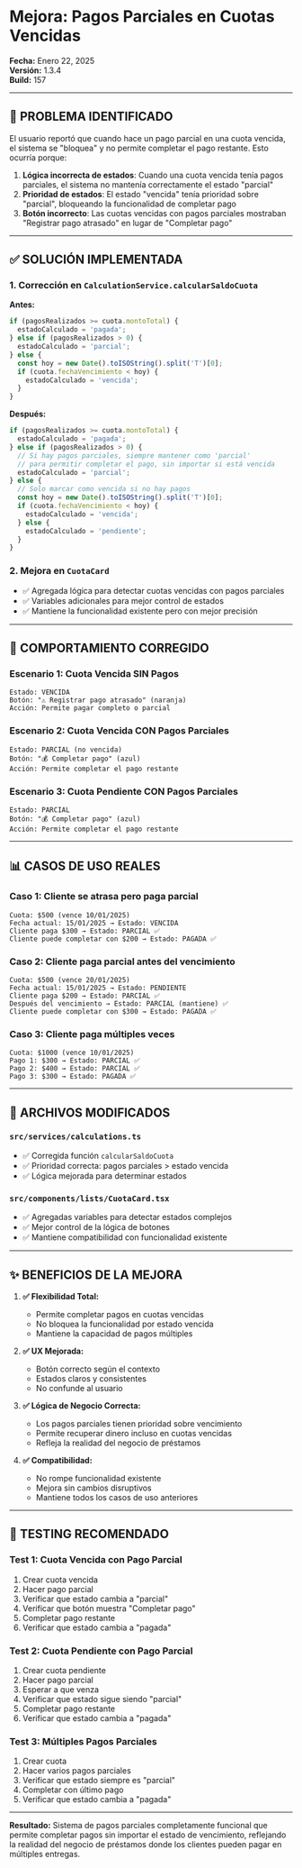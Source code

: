 # Mejora: Pagos Parciales en Cuotas Vencidas

**Fecha:** Enero 22, 2025  
**Versión:** 1.3.4  
**Build:** 157

---

## 🐛 PROBLEMA IDENTIFICADO

El usuario reportó que cuando hace un pago parcial en una cuota vencida, el sistema se "bloquea" y no permite completar el pago restante. Esto ocurría porque:

1. **Lógica incorrecta de estados**: Cuando una cuota vencida tenía pagos parciales, el sistema no mantenía correctamente el estado "parcial"
2. **Prioridad de estados**: El estado "vencida" tenía prioridad sobre "parcial", bloqueando la funcionalidad de completar pago
3. **Botón incorrecto**: Las cuotas vencidas con pagos parciales mostraban "Registrar pago atrasado" en lugar de "Completar pago"

---

## ✅ SOLUCIÓN IMPLEMENTADA

### 1. **Corrección en `CalculationService.calcularSaldoCuota`**

**Antes:**
```typescript
if (pagosRealizados >= cuota.montoTotal) {
  estadoCalculado = 'pagada';
} else if (pagosRealizados > 0) {
  estadoCalculado = 'parcial';
} else {
  const hoy = new Date().toISOString().split('T')[0];
  if (cuota.fechaVencimiento < hoy) {
    estadoCalculado = 'vencida';
  }
}
```

**Después:**
```typescript
if (pagosRealizados >= cuota.montoTotal) {
  estadoCalculado = 'pagada';
} else if (pagosRealizados > 0) {
  // Si hay pagos parciales, siempre mantener como 'parcial' 
  // para permitir completar el pago, sin importar si está vencida
  estadoCalculado = 'parcial';
} else {
  // Solo marcar como vencida si no hay pagos
  const hoy = new Date().toISOString().split('T')[0];
  if (cuota.fechaVencimiento < hoy) {
    estadoCalculado = 'vencida';
  } else {
    estadoCalculado = 'pendiente';
  }
}
```

### 2. **Mejora en `CuotaCard`**

- ✅ Agregada lógica para detectar cuotas vencidas con pagos parciales
- ✅ Variables adicionales para mejor control de estados
- ✅ Mantiene la funcionalidad existente pero con mejor precisión

---

## 🎯 COMPORTAMIENTO CORREGIDO

### **Escenario 1: Cuota Vencida SIN Pagos**
```
Estado: VENCIDA
Botón: "⚠️ Registrar pago atrasado" (naranja)
Acción: Permite pagar completo o parcial
```

### **Escenario 2: Cuota Vencida CON Pagos Parciales**
```
Estado: PARCIAL (no vencida)
Botón: "💰 Completar pago" (azul)
Acción: Permite completar el pago restante
```

### **Escenario 3: Cuota Pendiente CON Pagos Parciales**
```
Estado: PARCIAL
Botón: "💰 Completar pago" (azul)
Acción: Permite completar el pago restante
```

---

## 📊 CASOS DE USO REALES

### **Caso 1: Cliente se atrasa pero paga parcial**
```
Cuota: $500 (vence 10/01/2025)
Fecha actual: 15/01/2025 → Estado: VENCIDA
Cliente paga $300 → Estado: PARCIAL ✅
Cliente puede completar con $200 → Estado: PAGADA ✅
```

### **Caso 2: Cliente paga parcial antes del vencimiento**
```
Cuota: $500 (vence 20/01/2025)
Fecha actual: 15/01/2025 → Estado: PENDIENTE
Cliente paga $200 → Estado: PARCIAL ✅
Después del vencimiento → Estado: PARCIAL (mantiene) ✅
Cliente puede completar con $300 → Estado: PAGADA ✅
```

### **Caso 3: Cliente paga múltiples veces**
```
Cuota: $1000 (vence 10/01/2025)
Pago 1: $300 → Estado: PARCIAL ✅
Pago 2: $400 → Estado: PARCIAL ✅
Pago 3: $300 → Estado: PAGADA ✅
```

---

## 🔧 ARCHIVOS MODIFICADOS

### **`src/services/calculations.ts`**
- ✅ Corregida función `calcularSaldoCuota`
- ✅ Prioridad correcta: pagos parciales > estado vencida
- ✅ Lógica mejorada para determinar estados

### **`src/components/lists/CuotaCard.tsx`**
- ✅ Agregadas variables para detectar estados complejos
- ✅ Mejor control de la lógica de botones
- ✅ Mantiene compatibilidad con funcionalidad existente

---

## ✨ BENEFICIOS DE LA MEJORA

1. **✅ Flexibilidad Total:**
   - Permite completar pagos en cuotas vencidas
   - No bloquea la funcionalidad por estado vencida
   - Mantiene la capacidad de pagos múltiples

2. **✅ UX Mejorada:**
   - Botón correcto según el contexto
   - Estados claros y consistentes
   - No confunde al usuario

3. **✅ Lógica de Negocio Correcta:**
   - Los pagos parciales tienen prioridad sobre vencimiento
   - Permite recuperar dinero incluso en cuotas vencidas
   - Refleja la realidad del negocio de préstamos

4. **✅ Compatibilidad:**
   - No rompe funcionalidad existente
   - Mejora sin cambios disruptivos
   - Mantiene todos los casos de uso anteriores

---

## 🧪 TESTING RECOMENDADO

### **Test 1: Cuota Vencida con Pago Parcial**
1. Crear cuota vencida
2. Hacer pago parcial
3. Verificar que estado cambia a "parcial"
4. Verificar que botón muestra "Completar pago"
5. Completar pago restante
6. Verificar que estado cambia a "pagada"

### **Test 2: Cuota Pendiente con Pago Parcial**
1. Crear cuota pendiente
2. Hacer pago parcial
3. Esperar a que venza
4. Verificar que estado sigue siendo "parcial"
5. Completar pago restante
6. Verificar que estado cambia a "pagada"

### **Test 3: Múltiples Pagos Parciales**
1. Crear cuota
2. Hacer varios pagos parciales
3. Verificar que estado siempre es "parcial"
4. Completar con último pago
5. Verificar que estado cambia a "pagada"

---

**Resultado:** Sistema de pagos parciales completamente funcional que permite completar pagos sin importar el estado de vencimiento, reflejando la realidad del negocio de préstamos donde los clientes pueden pagar en múltiples entregas.
